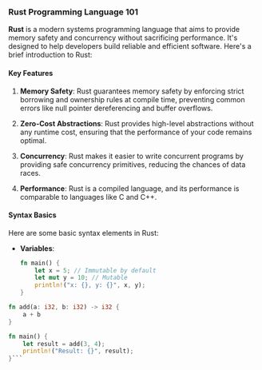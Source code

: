 ### Rust Programming Language 101

**Rust** is a modern systems programming language that aims to provide memory safety and concurrency without sacrificing performance. It's designed to help developers build reliable and efficient software. Here's a brief introduction to Rust:

#### Key Features

1. **Memory Safety**: Rust guarantees memory safety by enforcing strict borrowing and ownership rules at compile time, preventing common errors like null pointer dereferencing and buffer overflows.

2. **Zero-Cost Abstractions**: Rust provides high-level abstractions without any runtime cost, ensuring that the performance of your code remains optimal.

3. **Concurrency**: Rust makes it easier to write concurrent programs by providing safe concurrency primitives, reducing the chances of data races.

4. **Performance**: Rust is a compiled language, and its performance is comparable to languages like C and C++.

#### Syntax Basics

Here are some basic syntax elements in Rust:

- **Variables**:
  ```rust
  fn main() {
      let x = 5; // Immutable by default
      let mut y = 10; // Mutable
      println!("x: {}, y: {}", x, y);
  }
```rust
fn add(a: i32, b: i32) -> i32 {
    a + b
}

fn main() {
    let result = add(3, 4);
    println!("Result: {}", result);
}```

